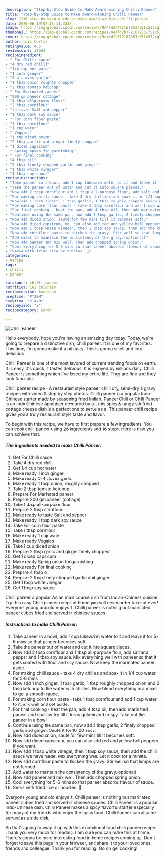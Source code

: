 ```yaml
---
description: "Step-by-Step Guide to Make Award-winning Chilli Paneer"
title: "Step-by-Step Guide to Make Award-winning Chilli Paneer"
slug: 1286-step-by-step-guide-to-make-award-winning-chilli-paneer
date: 2020-06-19T08:15:11.333Z
image: https://img-global.cpcdn.com/recipes/9e4fd2b772167953/751x532cq70/chilli-paneer-recipe-main-photo.jpg
thumbnail: https://img-global.cpcdn.com/recipes/9e4fd2b772167953/751x532cq70/chilli-paneer-recipe-main-photo.jpg
cover: https://img-global.cpcdn.com/recipes/9e4fd2b772167953/751x532cq70/chilli-paneer-recipe-main-photo.jpg
author: Luis Curtis
ratingvalue: 4.5
reviewcount: 12664
recipeingredient:
- " For Chilli sauce"
- "4 dry red chilli"
- "1/4 cup hot water"
- "1 inch ginger"
- "3-4 cloves garlic"
- "1 tbsp onion roughly chopped"
- "2 tbsp tomato ketchup"
- " For Marinated paneer"
- "200 gm paneer cottage"
- "1 tbsp allpurpose flour"
- "2 tbsp cornflour"
- "to taste Salt and pepper"
- "1 tbsp dark soy sauce"
- " For corn flour paste"
- "1 tbsp cornflour"
- "1 cup water"
- " Veggies"
- "1 cup diced onion"
- "2 tbsp garlic and ginger finely chopped"
- "1 diced capsicum"
- " Spring onion for garnishing"
- " For final cooking"
- "4 tbsp oil"
- "2 tbsp finely chopped garlic and ginger"
- "1 tbsp white vinegar"
- "1 tbsp soy sauce"
recipeinstructions:
- "Take paneer in a bowl, add 1 cup lukewarm water to it and leave it for 5-6 mins so that paneer becomes soft."
- "Take the paneer out of water and cut it into square pieces."
- "Now add 2 tbsp cornflour and 1 tbsp all-purpose flour, add salt and pepper and 1 tbsp soy sauce. Mix everything well with paneer so that it gets coated with flour and soy sauce. Now keep the marinated paneer aside."
- "For making chilli sauce - take 4 dry chillies and soak it in 1/4 cup water for 5-6 mins"
- "Now add 1 inch ginger, 1 tbsp garlic, 1 tbsp roughly chopped onion and 2 tbsp ketchup to the water with chillies. Now blend everything in a mixer to get a smooth sauce."
- "For making corn flour paste - take 1 tbsp cornflour and add 1 cup water to it, mix well and set aside."
- "For final cooking - heat the pan, add 4 tbsp oil, then add marinated paneer and shallow fry till it turns golden and crispy. Take out the paneer in a bowl."
- "Continue using the same pan, now add 2 tbsp garlic, 2 finely chopped garlic and ginger. Sauté it for 10-20 secs."
- "Now add diced onion, sauté for few mins till it becomes soft."
- "Now add diced capsicum, you can also add red and yellow bell peppers if you want."
- "Now add 1 tbsp white vinegar, then 1 tbsp soy sauce, then add the chilli sauce we have made. Mix everything well. Let it cook for a minute."
- "Now add cornflour paste to thicken the gravy. Stir well so that lumps are not formed."
- "Add water to maintain the consistency of the gravy.(optional)"
- "Now add paneer and mix well. Then add chopped spring onion."
- "Cool everything for 5-6 mins so that paneer absorbs flavour of sauce."
- "Serve with fried rice or noodles. 🍝"
categories:
- Recipe
tags:
- chilli
- paneer

katakunci: chilli paneer 
nutrition: 162 calories
recipecuisine: American
preptime: "PT30M"
cooktime: "PT47M"
recipeyield: "2"
recipecategory: Lunch

---
```



![Chilli Paneer](https://img-global.cpcdn.com/recipes/9e4fd2b772167953/751x532cq70/chilli-paneer-recipe-main-photo.jpg)

Hello everybody, hope you're having an amazing day today. Today, we're going to prepare a distinctive dish, chilli paneer. It is one of my favorites. This time, I'm gonna make it a bit tasty. This is gonna smell and look delicious.

Chilli Paneer is one of the most favored of current trending foods on earth. It is easy, it's quick, it tastes delicious. It is enjoyed by millions daily. Chilli Paneer is something which I've loved my entire life. They are fine and they look fantastic.

Chilli paneer recipe - A restaurant style paneer chilli dry, semi-dry &amp; gravy recipes with video &amp; step by step photos. Chilli paneer is a popular Indo-Chinese starter made by seasoning fried Indian. Paneer Chili or Chilli Paneer is an Indo Chinese Appetiser devoured by all, this spicy &amp; tangy stir fried cottage cheese dish is a perfect one to serve as a. This paneer chilli recipe gives you a truly restaurant style taste and flavor.


To begin with this recipe, we have to first prepare a few ingredients. You can cook chilli paneer using 26 ingredients and 16 steps. Here is how you can achieve that.

<!--inarticleads1-->

##### The ingredients needed to make Chilli Paneer:

1. Get  For Chilli sauce
1. Take 4 dry red chilli
1. Get 1/4 cup hot water
1. Make ready 1 inch ginger
1. Make ready 3-4 cloves garlic
1. Make ready 1 tbsp onion, roughly chopped
1. Take 2 tbsp tomato ketchup
1. Prepare  For Marinated paneer
1. Prepare 200 gm paneer (cottage)
1. Take 1 tbsp all-purpose flour
1. Prepare 2 tbsp cornflour
1. Make ready to taste Salt and pepper
1. Make ready 1 tbsp dark soy sauce
1. Take  For corn flour paste
1. Take 1 tbsp cornflour
1. Make ready 1 cup water
1. Make ready  Veggies
1. Take 1 cup diced onion
1. Prepare 2 tbsp garlic and ginger finely chopped
1. Get 1 diced capsicum
1. Make ready  Spring onion for garnishing
1. Make ready  For final cooking
1. Prepare 4 tbsp oil
1. Prepare 2 tbsp finely chopped garlic and ginger
1. Get 1 tbsp white vinegar
1. Get 1 tbsp soy sauce


Chilli paneer a popular Asian main course dish from Indian-Chinese cuisine. Try this easy Chilli paneer recipe at home you will never order takeout ever! Everyone young and old enjoys it. Chilli paneer is nothing but marinated paneer cubes fried and served in chinese sauces. 

<!--inarticleads2-->

##### Instructions to make Chilli Paneer:

1. Take paneer in a bowl, add 1 cup lukewarm water to it and leave it for 5-6 mins so that paneer becomes soft.
1. Take the paneer out of water and cut it into square pieces.
1. Now add 2 tbsp cornflour and 1 tbsp all-purpose flour, add salt and pepper and 1 tbsp soy sauce. Mix everything well with paneer so that it gets coated with flour and soy sauce. Now keep the marinated paneer aside.
1. For making chilli sauce - take 4 dry chillies and soak it in 1/4 cup water for 5-6 mins
1. Now add 1 inch ginger, 1 tbsp garlic, 1 tbsp roughly chopped onion and 2 tbsp ketchup to the water with chillies. Now blend everything in a mixer to get a smooth sauce.
1. For making corn flour paste - take 1 tbsp cornflour and add 1 cup water to it, mix well and set aside.
1. For final cooking - heat the pan, add 4 tbsp oil, then add marinated paneer and shallow fry till it turns golden and crispy. Take out the paneer in a bowl.
1. Continue using the same pan, now add 2 tbsp garlic, 2 finely chopped garlic and ginger. Sauté it for 10-20 secs.
1. Now add diced onion, sauté for few mins till it becomes soft.
1. Now add diced capsicum, you can also add red and yellow bell peppers if you want.
1. Now add 1 tbsp white vinegar, then 1 tbsp soy sauce, then add the chilli sauce we have made. Mix everything well. Let it cook for a minute.
1. Now add cornflour paste to thicken the gravy. Stir well so that lumps are not formed.
1. Add water to maintain the consistency of the gravy.(optional)
1. Now add paneer and mix well. Then add chopped spring onion.
1. Cool everything for 5-6 mins so that paneer absorbs flavour of sauce.
1. Serve with fried rice or noodles. 🍝


Everyone young and old enjoys it. Chilli paneer is nothing but marinated paneer cubes fried and served in chinese sauces. Chilli Paneer is a popular Indo-Chinese dish. Chilli Paneer makes a spicy flavorful starter especially for many of my friends who enjoy the spicy food. Chilli Paneer can also be served as a side dish. 

So that's going to wrap it up with this exceptional food chilli paneer recipe. Thank you very much for reading. I am sure you can make this at home. There's gonna be more interesting food in home recipes coming up. Don't forget to save this page in your browser, and share it to your loved ones, friends and colleague. Thank you for reading. Go on get cooking!
